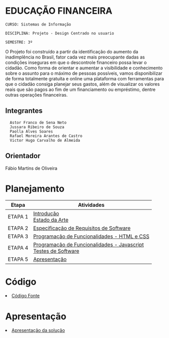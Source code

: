# EDUCAÇÃO FINANCEIRA

`CURSO: Sistemas de Informação`

`DISCIPLINA: Projeto - Design Centrado no usuario`

`SEMESTRE: 3º`

O Projeto foi construído a partir da identificação do aumento da inadimplência no Brasil, fator cada vez mais preocupante dadas as condições inseguras em que o descontrole financeiro possa levar o cidadão. Como forma de orientar e aumentar a visibilidade e conhecimento sobre o assunto para o máximo de pessoas possíveis, vamos disponibilizar de forma totalmente gratuita e online uma plataforma com ferramentas para que o cidadão consiga planejar seus gastos, além de visualizar os valores reais que são pagos ao fim de um financiamento ou empréstimo, dentre outras operações financeiras.

## Integrantes



      Astor Franco de Sena Neto
      Jussara Ribeiro de Souza
      Paolla Alves Soares
      Rafael Moreira Arantes de Castro
      Victor Hugo Carvalho de Almeida
      
   
 
## Orientador
  
Fábio Martins de Oliveira
  
# Planejamento

| Etapa         | Atividades |
|  :----:   | ----------- |
| ETAPA 1         |[Introdução](docs/context.md) <br> [Estado da Arte](docs/especification.md) |
| ETAPA 2         |[Especificação de Requisitos de Software](docs/interface.md) <br>
| ETAPA 3         |[Programação de Funcionalidades - HTML e CSS](docs/development.md) |
| ETAPA 4        |[Programação de Funcionalidades - Javascript](docs/development.md) <br> [Testes de Software ](docs/tests.md) |
| ETAPA 5         | [Apresentação](presentation/README.md) |

# Código

<li><a href="src/README.md"> Código Fonte</a></li>

# Apresentação

<li><a href="presentation/README.md"> Apresentação da solução</a></li>
